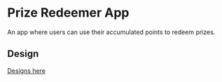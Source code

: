 # Prize Redeemer App
An app where users can use their accumulated points to redeem prizes.
## Design
[Designs here](https://www.notion.so/saki-v/Mockups-a18ce86ebee74083ac9c2e6c2a781693)
